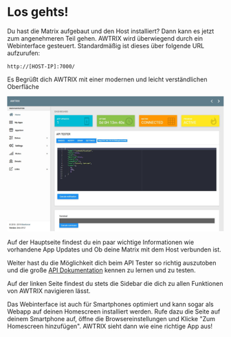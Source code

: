 
# Los gehts!

Du hast die Matrix aufgebaut und den Host installiert? Dann kann es jetzt zum angenehmeren Teil gehen.
AWTRIX wird überwiegend durch ein Webinterface gesteuert. Standardmäßig ist dieses über folgende URL aufzurufen:
``` URL
http://[HOST-IP]:7000/
```

Es Begrüßt dich AWTRIX mit einer modernen und leicht verständlichen Oberfläche

![image alt text](\assets\home.jpg)


Auf der Hauptseite findest du ein paar wichtige Informationen wie vorhandene App Updates und Ob deine Matrix mit dem Host verbunden ist.

Weiter hast du die Möglichkeit dich beim API Tester so richtig auszutoben und die große [API Dokumentation](/de-de/api) kennen zu lernen und zu testen.

Auf der linken Seite findest du stets die Sidebar die dich zu allen Funktionen von AWTRIX navigieren lässt.

Das Webinterface ist auch für Smartphones optimiert und kann sogar als Webapp auf deinen Homescreen installiert werden.
Rufe dazu die Seite auf deinem Smartphone auf, öffne die Browsereinstellungen und Klicke "Zum Homescreen hinzufügen". AWTRIX sieht dann wie eine richtige App aus!
